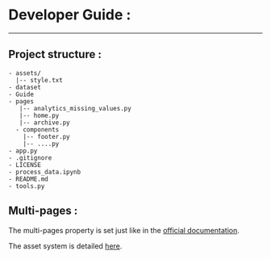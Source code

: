 # Developer Guide : 

--- 

## Project structure : 
```shell
- assets/
  |-- style.txt
- dataset
- Guide
- pages
   |-- analytics_missing_values.py
   |-- home.py
   |-- archive.py
  - components
    |-- footer.py
    |-- ....py
- app.py
- .gitignore
- LICENSE
- process_data.ipynb
- README.md
- tools.py
```

## Multi-pages :
The multi-pages property is set just like in the [official documentation](https://dash.plotly.com/urls).

The asset system is detailed [here](https://dash.plotly.com/external-resources).
